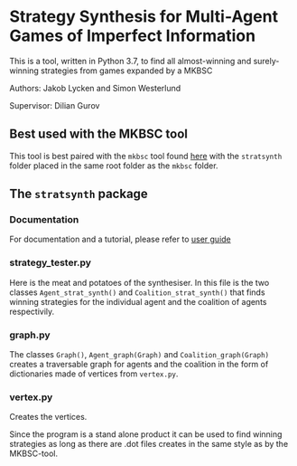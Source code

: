# Strategy Synthesis for Multi-Agent Games of Imperfect Information
This is a tool, written in Python 3.7, to find all almost-winning and surely-winning strategies from games expanded by a MKBSC

Authors: Jakob Lycken and Simon Westerlund

Supervisor: Dilian Gurov

## Best used with the MKBSC tool
This tool is best paired with the `mkbsc` tool found [here](https://github.com/HelmerNylen/mkbsc) with the `stratsynth` folder placed in the same root folder as the `mkbsc` folder.


## The `stratsynth` package

### Documentation
For documentation and a tutorial, please refer to [user guide](stratsynth/README.md)

### strategy_tester.py
 Here is the meat and potatoes of the synthesiser. In this file is the two classes `Agent_strat_synth()` and `Coalition_strat_synth()` that finds winning strategies for the individual agent and the coalition of agents respectivily.
### graph.py 
The classes `Graph()`, `Agent_graph(Graph)` and `Coalition_graph(Graph)` creates a traversable graph for agents and the coalition in the form of dictionaries made of vertices from `vertex.py`.
### vertex.py
Creates the vertices.

Since the program is a stand alone product it can be used to find winning strategies as long as there are .dot files creates in the same style as by the MKBSC-tool. 
